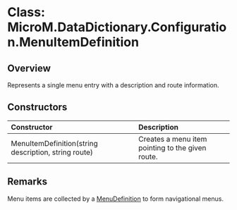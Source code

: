 # Class: MicroM.DataDictionary.Configuration.MenuItemDefinition

## Overview
Represents a single menu entry with a description and route information.

## Constructors
| Constructor | Description |
|:--|:--|
| MenuItemDefinition(string description, string route) | Creates a menu item pointing to the given route. |

## Remarks
Menu items are collected by a [MenuDefinition](MenuDefinition.md) to form navigational menus.
